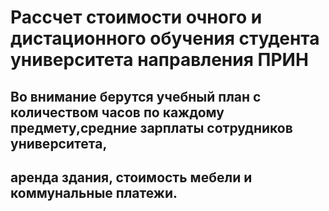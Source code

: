 # Рассчет стоимости очного и дистационного обучения студента университета направления ПРИН
## Во внимание берутся учебный план с количеством часов по каждому предмету,средние зарплаты сотрудников университета, 
## аренда здания, стоимость мебели и коммунальные платежи.  